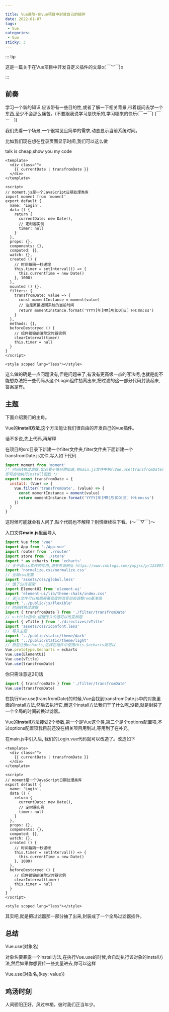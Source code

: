 ```yaml
---

title: Vue进阶-在vue项目中封装自己的插件
date: 2022-01-07
tags:
 - Vue
categories:
 - Vue
sticky: 3
---
```


::: tip 

这是一篇关于在Vue项目中开发自定义插件的文章o(*￣︶￣*)o

:::





<!-- more -->

## 前奏

学习一个新的知识,应该带有一些目的性,或者了解一下相关背景,带着疑问去学一个东西,至少不会那么痛苦。(不要跟我说学习是快乐的,学习哪来的快乐(￣ー￣) (￣ー￣))

我们先看一个场景,一个很常见且简单的需求,动态显示当前系统时间。

比如我们现在想在登录页面显示时间,我们可以这么做

talk is cheap,show you my code

```vue
<template>
  <div class="">
    {{ currentDate | transfromDate }}
  </div>
</template>

<script>
// moment.js是一个JavaScript日期处理类库
import moment from 'moment'
export default {
  name: 'Login',
  data () {
    return {
      currentDate: new Date(),
      // 定时器实例
      timer: null
    }
  },
  props: {},
  components: {},
  computed: {},
  watch: {},
  created () {
    // 时间每隔一秒递增
    this.timer = setInterval(() => {
      this.currentTime = new Date()
    }, 1000)
  },
  mounted () {},
  filters: {
    transfromDate: value => {
      const momentInstance = moment(value)
      // 这是直接返回系统的当前时间
      return momentInstance.format('YYYY[年]MM[月]DD[日] HH:mm:ss')
    }
  },
  methods: {},
  beforeDestoryed () {
    // 组件销毁前清除定时器实例
    clearInterval(timer)
    this.timer = null
  }
}
</script>

<style scoped lang="less"></style>

```



这么做的确是一点问题没有,但是问题来了,有没有更高级一点的写法呢,也就是能不能想办法把一些代码从这个Login组件抽离出来,把过滤的这一部分代码封装起来,答案是有。

## 主题

下面介绍我们的主角。

Vue的**install方法**,这个方法能让我们很自由的开发自己的vue插件。

话不多说,先上代码,再解释

在项目的src目录下新建一个filter文件夹,filter文件夹下面新建一个transfromDate.js文件,写入如下代码

```js
import moment from 'moment'
/* 时间转换过滤器,如若看不懂只需知道,在main.js文件中执行Vue.use(transfromDate),
即可自动执行install函数 */
export const transfromDate = {
  install: (Vue) => {
    Vue.filter('transfromDate', (value) => {
      const momentInstance = moment(value)
      return momentInstance.format('YYYY[年]MM[月]DD[日] HH:mm:ss')
    })
  }
}
```

这时候可能就会有人问了,贴个代码也不解释？别慌继续往下看。(～￣▽￣)～

入口文件**main.js**里面导入

```javascript
import Vue from 'vue'
import App from './App.vue'
import router from './router'
import store from './store'
import * as echarts from 'echarts'
// 关于该css文件的作用,请参考该网址 https://www.cnblogs.com/ympjsc/p/12309784.html
import 'normalize.css/normalize.css'
// 全局css配置
import 'assets/css/globol.less'
// 饿了么UI框架
import ElementUI from 'element-ui'
import 'element-ui/lib/theme-chalk/index.css'
// 该js文件可以根据屏幕宽度的改变动态调整rem基准值
import '../public/js/flexible'
// 时间转换过滤器
import { transfromDate } from './filter/transfromDate'
// v-title指令,根据传入的值可以改变标题
import { vTitle } from './directives/vTitle'
import 'assets/css/iconfont.less'
// 导入主题
import '../public/static/theme/dark'
import '../public/static/theme/light'
// 原型注册echarts,这样在组件中使用this.$echarts就可以
Vue.prototype.$echarts = echarts
Vue.use(ElementUI)
Vue.use(vTitle)
Vue.use(transfromDate)
```

你只需注意这2句话

```javascript
import { transfromDate } from './filter/transfromDate'
Vue.use(transfromDate)
```

在执行Vue.use(transfromDate)的时候,Vue会找到transfromDate.js中的对象里面的install方法,然后去执行它,而这个install方法我们干了什么呢,没错,就是封装了一个全局的时间转换过滤器。

Vue的**install**方法接受2个参数,第一个是Vue这个类,第二个是个options配置项,不过options配置项我目前还没在相关项目用到过,等用到了在补充。

在main.js中引入后, 我们的Login.vue代码就可以改造了。改造如下

```vue
<template>
  <div class="">
    {{ currentDate | transfromDate }}
  </div>
</template>

<script>
// moment是一个JavaScript日期处理类库
export default {
  name: 'Login',
  data () {
    return {
      currentDate: new Date(),
      // 定时器实例
      timer: null
    }
  },
  props: {},
  components: {},
  computed: {},
  watch: {},
  created () {
    // 时间每隔一秒递增
    this.timer = setInterval(() => {
      this.currentTime = new Date()
    }, 1000)
  },
  beforeDestoryed () {
    // 组件销毁前清除定时器实例
    clearInterval(timer)
    this.timer = null
  }
}
</script>

<style scoped lang="less"></style>

```

其实吧,就是把过滤器那一部分抽了出来,封装成了一个全局过滤器插件。

## 总结

Vue.use(对象名)

对象名要暴露一个install方法,在执行Vue.use的时候,会自动执行该对象的install方法,然后如果你想要传一些变量进去,你可以这样

Vue.use(对象名,{key: value})

## 鸡汤时刻

人间骄阳正好，风过林梢，彼时我们正当年少。
